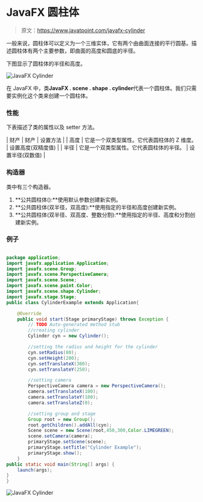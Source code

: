 # JavaFX 圆柱体

> 原文：<https://www.javatpoint.com/javafx-cylinder>

一般来说，圆柱体可以定义为一个三维实体，它有两个由曲面连接的平行圆基。描述圆柱体有两个主要参数，即曲面的高度和圆底的半径。

下图显示了圆柱体的半径和高度。

![JavaFX Cylinder](../img/4f238020bf5418299b64f791d5215368.png)

在 JavaFX 中，类**JavaFX . scene . shape . cylinder**代表一个圆柱体。我们只需要实例化这个类来创建一个圆柱体。

### 性能

下表描述了类的属性以及 setter 方法。

| 财产 | 财产 | 设置方法 |
| 高度 | 它是一个双类型属性。它代表圆柱体的 Z 维度。 | 设置高度(双精度值) |
| 半径 | 它是一个双类型属性。它代表圆柱体的半径。 | 设置半径(双数值) |

### 构造器

类中有三个构造器。

1.  **公共圆柱体():**使用默认参数创建新实例。
2.  **公共圆柱体(双半径，双高度):**使用指定的半径和高度创建新实例。
3.  **公共圆柱体(双半径、双高度、整数分割):**使用指定的半径、高度和分割创建新实例。

### 例子

```java

package application;
import javafx.application.Application;
import javafx.scene.Group;
import javafx.scene.PerspectiveCamera;
import javafx.scene.Scene;
import javafx.scene.paint.Color;
import javafx.scene.shape.Cylinder;
import javafx.stage.Stage;
public class CylinderExample extends Application{

	@Override
	public void start(Stage primaryStage) throws Exception {
		// TODO Auto-generated method stub
		//creating cylinder 
		Cylinder cyn = new Cylinder();

		//setting the radius and height for the cylinder 
		cyn.setRadius(80);
		cyn.setHeight(200);
		cyn.setTranslateX(300);
		cyn.setTranslateY(250);

		//setting camera 
		PerspectiveCamera camera = new PerspectiveCamera();
		camera.setTranslateX(100);
		camera.setTranslateY(100);
		camera.setTranslateZ(0);

		//setting group and stage 
		Group root = new Group();
		root.getChildren().addAll(cyn);
		Scene scene = new Scene(root,450,300,Color.LIMEGREEN);
		scene.setCamera(camera);
		primaryStage.setScene(scene);
		primaryStage.setTitle("Cylinder Example");
		primaryStage.show();
	}
public static void main(String[] args) {
	launch(args);
}
}

```

![JavaFX Cylinder](../img/eb6a3da25e91cf657fba2a550778f9fd.png)